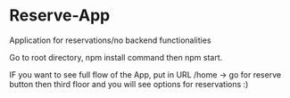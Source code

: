 # Reserve-App
Application for reservations/no  backend functionalities


Go to root directory, npm install command then npm start.

IF you want to see full flow of the App,  put in URL /home -> go for reserve button then third floor and you will see options for reservations :)
